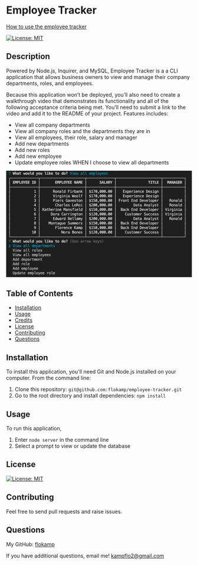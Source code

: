 # Employee Tracker
[How to use the employee tracker](https://drive.google.com/file/d/1IPpRHZjAjDOGWmIA9OT8DuGRBmvNY2Va/view)

[![License: MIT](https://img.shields.io/badge/License-MIT-yellow.svg)](https://opensource.org/licenses/MIT)

## Description

Powered by Node.js, Inquirer, and MySQL, Employee Tracker is a a CLI application that allows business owners to view and manage their company departments, roles, and employees.

Because this application won’t be deployed, you’ll also need to create a walkthrough video that demonstrates its functionality and all of the following acceptance criteria being met. You’ll need to submit a link to the video and add it to the README of your project.
Features includes:
- View all company departments
- View all company roles and the departments they are in
- View all employees, their role, salary and manager
- Add new departments
- Add new roles
- Add new employee
- Update employee roles
WHEN I choose to view all departments

![Screenshot](assets/images/employeetracker.png)

## Table of Contents

- [Installation](#installation)
- [Usage](#usage)
- [Credits](#credits)
- [License](#license)
- [Contributing](#contributing)
- [Questions](#questions)

## Installation

To install this application, you'll need Git and Node.js installed on your computer. From the command line:

1. Clone this repository: `git@github.com:flokamp/employee-tracker.git`
2. Go to the root directory and install dependencies: `npm install`

## Usage

To run this application,
1. Enter `node server` in the command line
2. Select a prompt to view or update the database


## License

[![License: MIT](https://img.shields.io/badge/License-MIT-yellow.svg)](https://opensource.org/licenses/MIT)

## Contributing

Feel free to send pull requests and raise issues.

## Questions

My GitHub: [flokamp](https://github.com/flokamp)

If you have additional questions, email me! kampflo2@gmail.com
